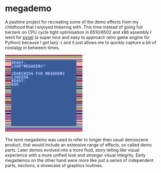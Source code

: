 # megademo

A pastime project for recreating some of the  demo effects from my childhood that I enjoyed tinkering with. This time instead of going full berzerk on CPU cycle tight optimisation in 6510/6502 and x86 assembly I went for [pyxel](https://github.com/kitao/pyxel) (a super nice and easy to approach retro game engine for Python) because I got lazy :) and it just allows me to quickly capture a bit of nostalgy in betweem times.

![C64 loader](images/c64loader.png)

The term megademo was used to refer to longer then usual demoscene product, that would include an extensive range of effects, so called demo parts. Later demos evolved into a more fluid, story telling like visual experience with a more unified look and stronger visual integrity. Early megademos on the other hand were more like just a series of independent parts, sections, a showcase of graphics routines.